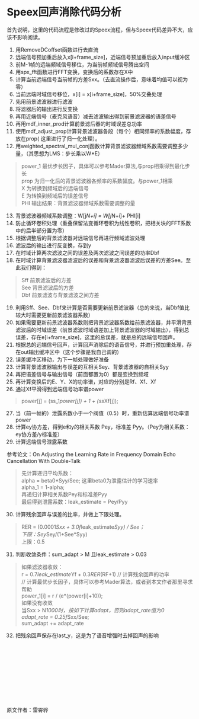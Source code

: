 # Speex回声消除代码分析

首先说明，这里的代码流程是修改过的Speex流程，但与Speex代码差异不大，应该不影响阅读。 

1. 用RemoveDCoffset函数进行去直流 
2. 远端信号预加重后放入x[i+frame_size]，近端信号预加重后放入input缓冲区 
3. 前M-1帧的远端频域信号移位，为当前帧频域信号腾出空间 
4. 用spx_fft函数进行FFT变换，变换后的系数存在X中 
5. 计算当前远端信号当前帧的方差Sxx。（去直流操作后，意味着均值可以视为零） 
6. 当前远端时域信号移位，x[i] = x[i+frame_size]，50%交叠处理 
7. 先用前景滤波器进行滤波 
8. 将滤器后的输出进行反变换 
9. 再用近端信号（麦克风语音）减去滤波输出得到前景滤波器的语差信号 
10. 再用mdf_inner_prod计算前景滤后器的时域误差总功率 
11. 使用mdf_adjust_prop计算背景滤波器各段（每个）相同频率的系数幅度，存放在prop( 这里进行了归一化处理）。 
12. 用weighted_spectral_mul_conj函数计算背景滤波器频域系数需要调整多少量，（其思想为LMS：步长乘以W*E） 

>power_1    最优步长因子，具体可以参考Mader算法,与prop相乘得到最化步长 <br/>
>prop    为归一化后的背景滤波器各频率的系数幅度。与power_1相乘 <br/>
>X    为转换到频域后的远端信号 <br/>
>E    为转换到频域后的误差信号 <br/>
>PHI 输出结果：背景滤波器频域系数需要调整的量 

13. 背景滤波器频域系数调整：W[j*N+i] = W[j*N+i]+ PHI[i] 
14. 防止循环卷积处理（重叠保留法变循环卷积为线性卷积，把相关块的FFT系数中的后半部分置为零） 
15. 根据调整后的背景滤波器对远端信号再进行频域滤波处理 
16. 滤波后的输出进行反变换，存到y 
17. 在时域计算两次滤波之间的误差及两次滤波之间误差的功率Dbf 
18. 在时域计算背景滤波器滤波后的误差和背景滤波器滤波后误差的方差See。至此我们得到： 

>Sff    前景滤波后的方差 <br/>
>See    背景滤波后的方差 <br/>
>Dbf    前景滤波与背景滤波之间方差 

19. 利用Sff、See、Dbf来计算是否需要更新前景滤波器（总的来说，当Dbf值比较大时需要更新前景滤波器系数） 
20. 如果需要更新前景滤波器系数则把背景滤波器系数给前景滤波器，并平滑背景滤波后的时域误差（前景滤波时域语差加上背景滤波器的时域输出），得到总误差，存在e[i+frame_size]，这里的总误差，就是总的远端信号回声。 
21. 根据总的远端信号回声，计算回声消除后的语音信号，并进行预加重处理，存在out输出缓冲区中（这个步骤是我自己调的） 
22. 误差缓冲区移动，为下一帧处理做好准备 
23. 计算背景滤波器输出与误差的互相关Sey、背景滤波器的自相关Syy 
24. 再把语差信号与输出信号（前面都置为0）都是变换到频域 
25. 再计算变换后的E、Y、X的功率谱，对应的分别是Rf、Xf、Xf 
26. 通过Xf平滑得到远端信号功率谱power 

>power[j] = (ss_1*power[j]) + 1 + (ss*Xf[j]); 

27. 当（前一帧的）泄露系数小于一个阀值（0.5）时，重新估算远端信号功率谱power 
28. 计算ey协方差，得到e和y的相关系数 Pey，标准差 Pyy。（Pey为相关系数：ey协方差/y标准差） 
29. 计算远端信号泄露系数 

参考论文：On Adjusting the Learning Rate in Frequency Domain Echo Cancellation With Double-Talk 

>先计算递归平均系数： <br/>
>   alpha = beta0*Syy/See; 这里beta0为泄露估计的学习速率 <br/>
>   alpha_1 = 1-alpha; <br/>
>再递归计算相关系数Pey和标准差Pyy <br/>
>最后得到泄露系数：leak_estimate = Pey/Pyy <br/>

30. 计算残余回声与误差的比率，并做上下限处理。 

>RER = (0.0001*Sxx + 3.0f*leak_estimate*Syy) / See； <br/>
>下限：Sey*Sey/(1+See*Syy) <br/>
>上限：0.5 

31. 判断收敛条件：sum_adapt > M 且leak_estimate > 0.03 

>如果滤波器收敛： <br/>
>   r = 0.7*leak_estimate*Yf + 0.3*RER*(RF+1) // 计算残余回声的功率 <br/>
>   // 计算最优步长因子，具体可以参考Mader算法，或者到本文作者那里寻求帮助 <br/>
>   power_1[i] = r / (e*(power[i]+10)); <br/>
>如果没有收敛 <br/>
> 当Sxx > N*1000时，按如下计算adapt，否则adapt_rate值为0 <br/>
>   adapt_rate = 0.25f*Sxx/See; <br/>
>   sum_adapt += adapt_rate 

32. 把残余回声保存在last_y，这是为了语音增强时去掉回声的影响 

<br/>
<br/>
<br/>
<br/>
<br/>
<br/>
<br/>
<br/>
<br/>

原文作者：雷霄骅
